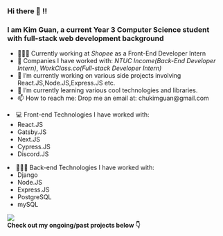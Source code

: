 ### Hi there 👋 !!
### I am Kim Guan, a current Year 3 Computer Science student with full-stack web development background

<ul>
 <li> 👨🏻‍💻 Currently working at <i>Shopee</i> as a Front-End Developer Intern
<li> 🧳 Companies I have worked with: <i>NTUC Income(Back-End Developer Intern)</i>,<i> WorkClass.co(Full-stack Developer Intern)</i> </li>
<li>🔭 I’m currently working on various side projects involving React.JS,Node.JS,Express.JS etc. </li>
<li>🌱 I’m currently learning various cool technologies and libraries. </li>
<li>📫 How to reach me: Drop me an email at: chukimguan@gmail.com </li>
</ul>

 
<div width="400"> 
  <li> 💻 Front-end Technologies I have worked with: 
<ul>
  <li>React.JS</li>
  <li>Gatsby.JS</li>
  <li>Next.JS</li>
  <li>Cypress.JS</li>
  <li>Discord.JS</li>
</ul></li>
 </div>
  
<div width="400"> 
<li> 👨🏻‍💻 Back-end Technologies I have worked with: 
<ul>
  <li>Django</li>
  <li>Node.JS</li>
  <li>Express.JS</li>
  <li>PostgreSQL</li>
  <li>mySQL</li>
</ul></li>
</div>
<img src="https://github-readme-stats.vercel.app/api?username=soaza&show_icons=true&theme=gotham"/>

<br/>
  <b>Check out my ongoing/past projects below 👇</b>
